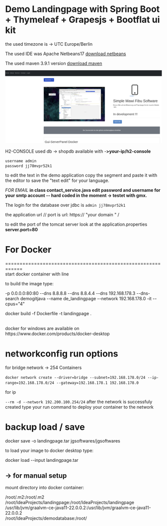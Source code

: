 # Demo Landingpage with Spring Boot + Thymeleaf + Grapesjs + Bootflat ui kit

the used timezone is -> UTC Europe/Berlin

The used IDE was Apache Netbeans17
[download netbeans](https://netbeans.apache.org/download/index.html)

The used maven 3.9.1 version
[download maven](https://maven.apache.org/download.cgi)

![enter image description here](https://raw.githubusercontent.com/demogitjava/demodatabase/master/landingapge.png)


H2-CONSOLE
used db -> shopdb
available with  -**>your-ip/h2-console**

    username admin
    password jj78mvpr52k1
    

to edit the text in the demo application
copy the segment and 
paste it with the editor to save
the "text edit" for your
language.

*FOR EMAIL*
**in class contact_service.java
edit password and username for your smtp account -- hard coded in the moment
-> testet with gmx.**



The login for the database over jdbc is
`admin
jj78mvpr52k1`

the application url // port is
url: https:// "your domain " /

to edit the port of the tomcat server
look at the application.properties 
**server.port=80**



# For Docker
============================================================
<br/>
start docker container with 
line 


to build the image type:

-p 0.0.0.0:80:80 --dns 8.8.8.8 --dns 8.8.4.4 --dns 192.168.178.3 --dns-search demogitjava --name de_landingpage --network 192.168.178.0 -it --cpus="4" 


docker build -f Dockerfile -t landingpage .

<br/>
docker for windows are available on https://www.docker.com/products/docker-desktop


networkconfig
run options
============================================================

for bridge network -> 254 Containers

`docker network create --driver=bridge --subnet=192.168.178.0/24 --ip-range=192.168.178.0/24 --gateway=192.168.178.1 192.168.178.0`



for ip

`--rm -d --network 192.200.100.254/24`
after the network is successfuly created
type your run command to deploy your container 
to the network 





backup 
load / save
============================================================

docker save -o landingpage.tar jgsoftwares/jgsoftwares

to load your image to docker desktop type:


docker load --input landingpage.tar




-> for manual setup 
----------------------------------------
mount directory into docker container:

/root/.m2:/root/.m2  
/root/IdeaProjects/landingpage:/root/IdeaProjects/landingpage  
/usr/lib/jvm/graalvm-ce-java11-22.0.0.2:/usr/lib/jvm/graalvm-ce-java11-22.0.0.2  
/root/IdeaProjects/demodatabase:/root/

